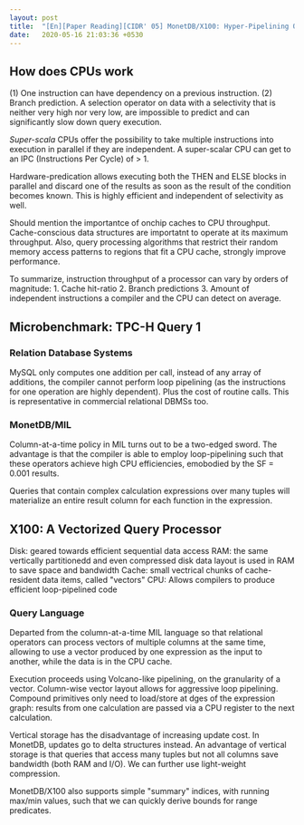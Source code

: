 ```yaml
---
layout: post
title:  "[En][Paper Reading][CIDR' 05] MonetDB/X100: Hyper-Pipelining Query Execution"
date:   2020-05-16 21:03:36 +0530
---
```


## How does CPUs work
(1) One instruction can have dependency on a previous instruction.
(2) Branch prediction. A selection operator on data with a selectivity that is neither very high nor very low, are impossible to predict and can significantly slow down query execution.

_Super-scala_ CPUs offer the possibility to take multiple instructions into execution in parallel if they are independent. A super-scalar CPU can get to an IPC (Instructions Per Cycle) of > 1.

Hardware-predication allows executing both the THEN and ELSE blocks in parallel and discard one of the results as soon as the result of the condition becomes known. This is highly efficient and independent of selectivity as well.

Should mention the importantce of onchip caches to CPU throughput. Cache-conscious data structures are importatnt to operate at its maximum throughput. Also, query processing algorithms that restrict their random memory access patterns to regions that fit a CPU cache, strongly improve performance.

To summarize, instruction throughput of a processor can vary by orders of magnitude: 1. Cache hit-ratio 2. Branch predictions 3. Amount of independent instructions a compiler and the CPU can detect on average.

## Microbenchmark: TPC-H Query 1
### Relation Database Systems
MySQL only computes one addition per call, instead of any array of additions, the compiler cannot perform loop pipelining (as the instructions for one operation are highly dependent). Plus the cost of routine calls. This is representative in commercial relational DBMSs too.

### MonetDB/MIL
Column-at-a-time policy in MIL turns out to be a two-edged sword. The advantage is that the compiler is able to employ loop-pipelining such that these operators achieve high CPU efficiencies, emobodied by the SF = 0.001 results.

Queries that contain complex calculation expressions over many tuples will materialize an entire result column for each function in the expression.

## X100: A Vectorized Query Processor
Disk: geared towards efficient sequential data access
RAM: the same vertically partitionedd and even compressed disk data layout is used in RAM to save space and bandwidth
Cache: small vectrical chunks of cache-resident data items, called "vectors"
CPU: Allows compilers to produce efficient loop-pipelined code

### Query Language
Departed from the column-at-a-time MIL language so that relational operators can process vectors of multiple columns at the same time, allowing to use a vector produced by one expression as the input to another, while the data is in the CPU cache.

Execution proceeds using Volcano-like pipelining, on the granularity of a vector. Column-wise vector layout allows for aggressive loop pipelining. Compound primitives only need to load/store at dges of the expression graph: results from one calculation are passed via a CPU register to the next calculation.

Vertical storage has the disadvantage of increasing update cost. In MonetDB, updates go to delta structures instead. An advantage of vertical storage is that queries that access many tuples but not all columns save bandwidth (both RAM and I/O). We can further use light-weight compression.

MonetDB/X100 also supports simple "summary" indices, with running max/min values, such that we can quickly derive bounds for range predicates.
